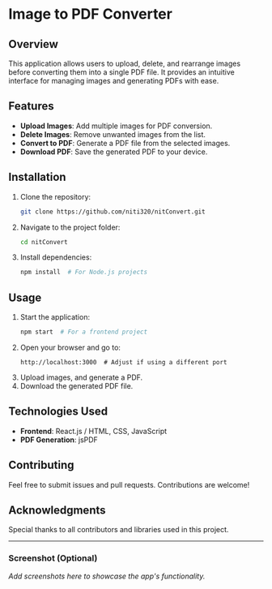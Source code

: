 # Image to PDF Converter

## Overview
This application allows users to upload, delete, and rearrange images before converting them into a single PDF file. It provides an intuitive interface for managing images and generating PDFs with ease.

## Features
- **Upload Images**: Add multiple images for PDF conversion.
- **Delete Images**: Remove unwanted images from the list.
- **Convert to PDF**: Generate a PDF file from the selected images.
- **Download PDF**: Save the generated PDF to your device.

## Installation

1. Clone the repository:
   ```sh
   git clone https://github.com/niti320/nitConvert.git
   ```
2. Navigate to the project folder:
   ```sh
   cd nitConvert
   ```
3. Install dependencies:
   ```sh
   npm install  # For Node.js projects
   ```

## Usage

1. Start the application:
   ```sh
   npm start  # For a frontend project
   ```
2. Open your browser and go to:
   ```
   http://localhost:3000  # Adjust if using a different port
   ```
3. Upload images, and generate a PDF.
4. Download the generated PDF file.

## Technologies Used
- **Frontend**: React.js / HTML, CSS, JavaScript
- **PDF Generation**: jsPDF 

## Contributing
Feel free to submit issues and pull requests. Contributions are welcome!


## Acknowledgments
Special thanks to all contributors and libraries used in this project.

---
### Screenshot (Optional)
_Add screenshots here to showcase the app's functionality._

